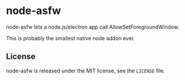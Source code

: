 # node-asfw

node-asfw lets a node.js/electron app call AllowSetForegroundWindow.

This is probably the smallest native node addon ever.

## License

node-asfw is released under the MIT license, see the `LICENSE` file.
